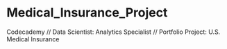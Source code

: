 # Medical_Insurance_Project
Codecademy // Data Scientist: Analytics Specialist // Portfolio Project: U.S. Medical Insurance
